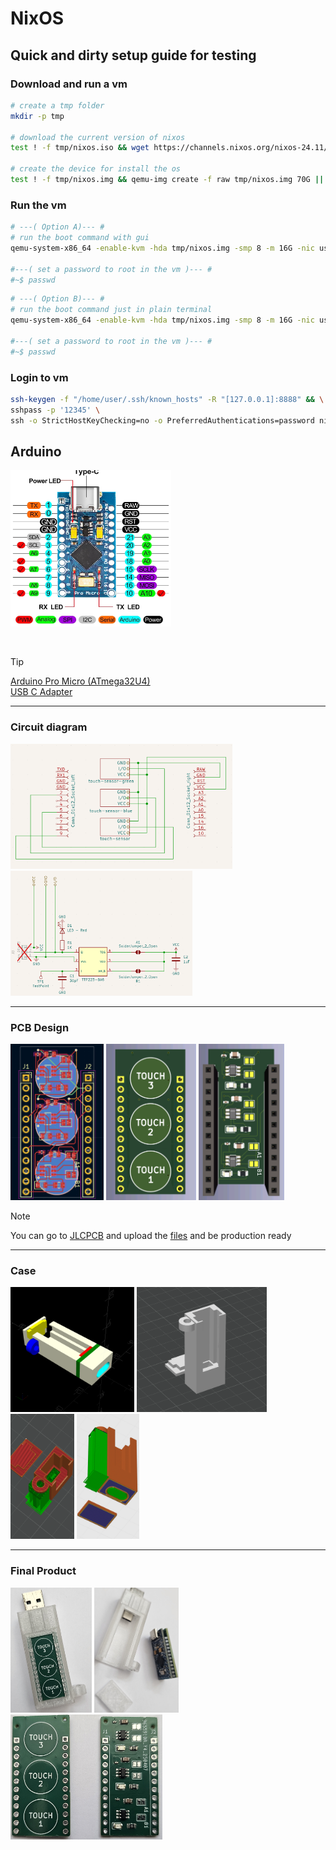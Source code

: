 # NixOS


## Quick and dirty setup guide for testing


### Download and run a vm

```sh
# create a tmp folder
mkdir -p tmp

# download the current version of nixos
test ! -f tmp/nixos.iso && wget https://channels.nixos.org/nixos-24.11/latest-nixos-minimal-x86_64-linux.iso -O tmp/nixos.iso || echo "Nothing todo!"

# create the device for install the os
test ! -f tmp/nixos.img && qemu-img create -f raw tmp/nixos.img 70G || echo "Nothing todo!"
```

### Run the vm

```sh
# ---( Option A)--- #
# run the boot command with gui
qemu-system-x86_64 -enable-kvm -hda tmp/nixos.img -smp 8 -m 16G -nic user,hostfwd=tcp::8888-:22 -cdrom tmp/nixos.iso -boot d

#---( set a password to root in the vm )--- #
#~$ passwd
```

```sh
# ---( Option B)--- #
# run the boot command just in plain terminal
qemu-system-x86_64 -enable-kvm -hda tmp/nixos.img -smp 8 -m 16G -nic user,hostfwd=tcp::8888-:22 -cdrom tmp/nixos.iso -boot d -nographic -serial mon:stdio

#---( set a password to root in the vm )--- #
#~$ passwd
```

### Login to vm
```sh
ssh-keygen -f "/home/user/.ssh/known_hosts" -R "[127.0.0.1]:8888" && \
sshpass -p '12345' \
ssh -o StrictHostKeyChecking=no -o PreferredAuthentications=password nixos@127.0.0.1 -p 8888
```


## Arduino

<a href="arduino/pic/arduino.png"><img src="arduino/pic/arduino.png" height="250" alt="Arduino Pro Micro (ATmega32U4)"></a>

<br>

> [!TIP]
> [Arduino Pro Micro (ATmega32U4)](https://www.amazon.de/EntwicklungBoards-Binghe-Mikrocontroller-Entwicklungsboard-Selbst-USB-Updater/dp/B0D69JLJ97) <br>
> [USB C Adapter](https://www.amazon.de/dp/B0BYK917NM)


---
### Circuit diagram

<a href="arduino/pic/circuit-diagram-basis.png"><img src="arduino/pic/circuit-diagram-basis.png" height="200" alt="circuit-diagram-basis"></a>
<a href="arduino/pic/circuit-diagram-touch-modul.png"><img src="arduino/pic/circuit-diagram-touch-modul.png" height="200" alt="circuit-diagram-touch-modul"></a>

---
### PCB Design

<a href="arduino/pic/pcb-diagram.png"><img src="arduino/pic/pcb-diagram.png" height="250" alt="pcb-diagram"></a>
<a href="arduino/pic/pcb-front.png"><img src="arduino/pic/pcb-front.png" height="250" alt="pcb-front"></a>
<a href="arduino/pic/pcb-back.png"><img src="arduino/pic/pcb-back.png" height="250" alt="pcb-front"></a>

> [!NOTE]  
> You can go to [JLCPCB](https://jlcpcb.com) and upload the [files](arduino/pcb/touch-shield/production/) and be production ready

---
### Case

<a href="arduino/3mf/arduino_case.scad"><img src="arduino/pic/case-view.png" height="200" alt="3D View of OpenSacd"></a>
<a href="arduino/pic/case-print.png"><img src="arduino/pic/case-print.png" height="200" alt="Print Model for BambuLab A1"></a>
<a href="arduino/pic/case-print-top.png"><img src="arduino/pic/case-print-top.png" height="200" alt="Print Model GeSliced with Supports Top View"></a>
<a href="arduino/pic/case-print-bottom.png"><img src="arduino/pic/case-print-bottom.png" height="200" alt="Print Model GeSliced with Supports Bottom View"></a>

---
### Final Product

<a href="arduino/pic/final.png"><img src="arduino/pic/final.png" height="200" alt="Final Product"></a>
<a href="arduino/pic/final-parts.png"><img src="arduino/pic/final-parts.png" height="200" alt="Parts"></a>
<a href="arduino/pic/pcb-final.png"><img src="arduino/pic/pcb-final.png" height="200" alt="Touch Sensor"></a>


<!-- ## Additional - -->

<!-- Hier könnte Ihre Werbung stehen -->
